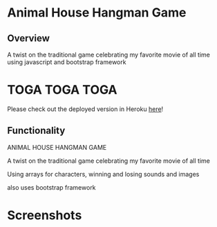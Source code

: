 # Animal House Hangman Game

## Overview

A twist on the traditional game celebrating my favorite movie of all time using javascript and bootstrap framework

# TOGA TOGA TOGA


Please check out the deployed version in Heroku [here](https://animalhouse.herokuapp.com/)!

## Functionality



ANIMAL HOUSE HANGMAN GAME

A twist on the traditional game celebrating my favorite movie of all time

Using arrays for characters, winning and losing sounds and images

also uses bootstrap framework 



# Screenshots
